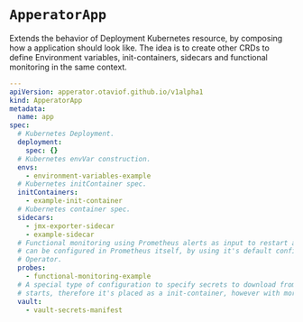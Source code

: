 # `ApperatorApp`

Extends the behavior of Deployment Kubernetes resource, by composing how a application should look
like. The idea is to create other CRDs to define Environment variables, init-containers, sidecars and
functional monitoring in the same context.

``` yaml
---
apiVersion: apperator.otaviof.github.io/v1alpha1
kind: ApperatorApp
metadata:
  name: app
spec:
  # Kubernetes Deployment.
  deployment:
    spec: {}
  # Kubernetes envVar construction.
  envs:
    - environment-variables-example
  # Kubernetes initContainer spec.
  initContainers:
    - example-init-container
  # Kubernetes container spec.
  sidecars:
    - jmx-exporter-sidecar
    - example-sidecar
  # Functional monitoring using Prometheus alerts as input to restart application pods. The alerts
  # can be configured in Prometheus itself, by using it's default configuration file, or Prometheus
  # Operator.
  probes:
    - functional-monitoring-example
  # A special type of configuration to specify secrets to download from Vault, before the container
  # starts, therefore it's placed as a init-container, however with more steps involved.
  vault:
    - vault-secrets-manifest
```
